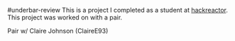 #underbar-review
This is a project I completed as a student at [hackreactor](http://hackreactor.com). This project was worked on with a pair.

Pair w/ Claire Johnson (ClaireE93)
